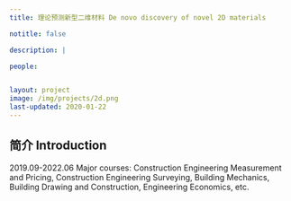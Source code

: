 ```yaml
---
title: 理论预测新型二维材料 De novo discovery of novel 2D materials 

notitle: false

description: |

people:


layout: project
image: /img/projects/2d.png
last-updated: 2020-01-22
---
```


## 简介 Introduction

2019.09-2022.06 Major courses: Construction Engineering Measurement and Pricing, Construction Engineering Surveying, Building Mechanics, Building Drawing and Construction, Engineering Economics, etc.
